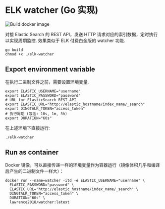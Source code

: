 # ELK watcher (Go 实现)

![Build docker image](https://github.com/Lonor/elk-watcher/workflows/Build%20docker%20image/badge.svg)

对接 Elastic Search 的 REST API，发送 HTTP 请求对应的索引数据，定时执行以实现周期监控. 效果类似于 ELK 付费白金版的 watcher 功能.

```shell
go build
chmod +x ./elk-watcher
```

## Export environment variable

在执行二进制文件之前，需要设置环境变量.

```shell
export ELASTIC_USERNAME="username"
export ELASTIC_PASSWORD="password"
# URL for ElasticSearch REST API
export ELASTIC_URL="http://elastic_hostname/index_name/_search"
export DINGTALK_TOKEN="access_token"
# 执行周期 (写法: 10s, 1m, 3h)
export DURATION="60s"
```

在上述环境下直接运行:

```shell
./elk-watcher
```

## Run as container

Docker 镜像，可以直接传递一样的环境变量作为容器运行（镜像体积几乎和编译后产生的二进制文件一样大）：

```shell
docker run --name=watcher -itd -e ELASTIC_USERNAME="username" \
  ELASTIC_PASSWORD="password" \
  ELASTIC_URL="http://elastic_hostname/index_name/_search" \
  DINGTALK_TOKEN="access_token" \
  DURATION="60s" \
  lawrence2018/watcher:latest
```
